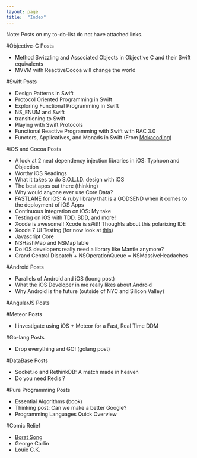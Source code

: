 ```yaml
---
layout: page
title:  "Index"
---
```


Note: Posts on my to-do-list do not have attached links. 

#Objective-C Posts
- Method Swizzling and Associated Objects in Objective C and their Swift equivalents
- MVVM with ReactiveCocoa will change the world

#Swift Posts
- Design Patterns in Swift
- Protocol Oriented Programming in Swift
- Exploring Functional Programming in Swift
- NS_ENUM and Swift
- transitioning to Swift
- Playing with Swift Protocols
- Functional Reactive Programming with Swift with RAC 3.0
- Functors, Applicatives, and Monads in Swift (From [Mokacoding](http://www.mokacoding.com/blog/functor-applicative-monads-in-pictures/))

#iOS and Cocoa Posts
- A look at 2 neat dependency injection libraries in iOS: Typhoon and Objection
- Worthy iOS Readings
- What it takes to do S.O.L.I.D. design with iOS
- The best apps out there (thinking)
- Why would anyone ever use Core Data?
- FASTLANE for iOS: A ruby library that is a GODSEND when it comes to the deployment of iOS Apps
- Continuous Integration on iOS: My take
- Testing on iOS with TDD, BDD, and more!
- Xcode is awesome!! Xcode is s#it!! Thoughts about this polarixing IDE
- Xcode 7 UI Testing (for now look at [this](http://www.mokacoding.com/blog/xcode-7-ui-testing/))
- Javascript Core
- NSHashMap and NSMapTable
- Do iOS developers really need a library like Mantle anymore?
- Grand Central Dispatch + NSOperationQueue = NSMassiveHeadaches

#Android Posts
- Parallels of Android and iOS (loong post)
- What the iOS Developer in me really likes about Android
- Why Android is the future (outside of NYC and Silicon Valley)

#AngularJS Posts

#Meteor Posts
- I investigate using iOS + Meteor for a Fast, Real Time DDM

#Go-lang Posts
- Drop everything and GO! (golang post)

#DataBase Posts
- Socket.io and RethinkDB: A match made in heaven
- Do you need Redis ?

#Pure Programming Posts
- Essential Algorithms (book)
- Thinking post: Can we make a better Google?
- Programming Languages Quick Overview

#Comic Relief
- [Borat Song](https://www.youtube.com/watch?v=Vb3IMTJjzfo)
- George Carlin
- Louie C.K.